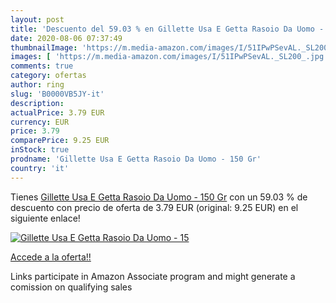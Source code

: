 ```yaml
---
layout: post
title: 'Descuento del 59.03 % en Gillette Usa E Getta Rasoio Da Uomo - 15'
date: 2020-08-06 07:37:49
thumbnailImage: 'https://m.media-amazon.com/images/I/51IPwPSevAL._SL200_.jpg'
images: [ 'https://m.media-amazon.com/images/I/51IPwPSevAL._SL200_.jpg' ]
comments: true
category: ofertas
author: ring
slug: 'B0000VB5JY-it'
description:
actualPrice: 3.79 EUR
currency: EUR
price: 3.79
comparePrice: 9.25 EUR
inStock: true
prodname: 'Gillette Usa E Getta Rasoio Da Uomo - 150 Gr'
country: 'it'
---
```


Tienes [Gillette Usa E Getta Rasoio Da Uomo - 150 Gr](https://www.amazon.it/dp/B0000VB5JY/?tag=tolees00-21) con un 59.03 % de descuento con precio de oferta de 3.79 EUR (original: 9.25 EUR) en el siguiente enlace!

[![Gillette Usa E Getta Rasoio Da Uomo - 15](https://m.media-amazon.com/images/I/51IPwPSevAL._SL200_.jpg)](https://www.amazon.it/dp/B0000VB5JY/?tag=tolees00-21)

[Accede a la oferta!!](https://www.amazon.it/dp/B0000VB5JY/?tag=tolees00-21)

Links participate in Amazon Associate program and might generate a comission on qualifying sales


